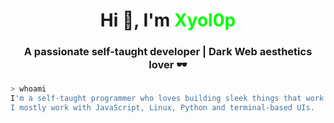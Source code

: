 <h1 align="center">Hi 👋, I'm <span style="color:lime;">Xyol0p</span></h1>
<h3 align="center">A passionate self-taught developer | Dark Web aesthetics lover 🕶️</h3>

```bash
> whoami
I'm a self-taught programmer who loves building sleek things that work in the dark.
I mostly work with JavaScript, Linux, Python and terminal-based UIs.
